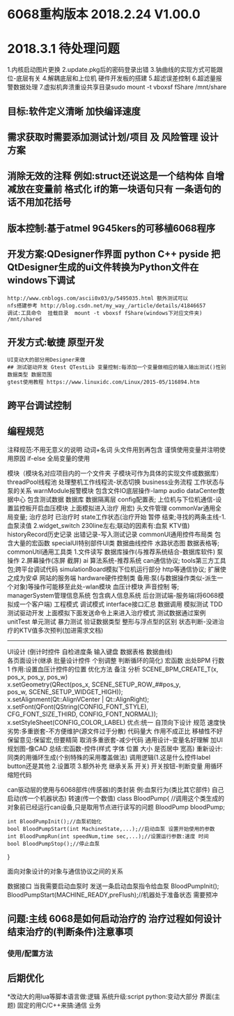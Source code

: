 # 6068重构版本 2018.2.24 V1.00.0

# 2018.3.1 待处理问题
1.内核启动图片更换
2.update.pkg后的密码登录出错
3.钠曲线的实现方式可能跟位-底层有关
4.解耦底层和上位机 硬件开发板的搭建
5.超滤误差控制
6.超滤量报警数据处理
7.虚拟机奔溃重设共享目录sudo mount -t vboxsf fShare /mnt/share

## 目标:软件定义清晰 加快编译速度
## 需求获取时需要添加测试计划/项目 及 风险管理 设计方案
## 消除无效的注释 例如:struct还说这是一个结构体 自增减放在变量前 格式化 if的第一块语句只有 一条语句的话不用加花括号
## 版本控制:基于atmel 9G45kers的可移植6068程序
## 开发方案:QDesigner作界面 python C++ pyside  把QtDesigner生成的ui文件转换为Python文件在windows下调试
	http://www.cnblogs.com/ascii0x03/p/5495035.html 额外测试可以
	nfs搭建参考 http://blog.csdn.net/my_way_/article/details/41846657
	调试:工具命令  挂载目录  mount -t vboxsf fShare(windows下对应文件夹) /mnt/shared
## 开发方式:敏捷 原型开发
	UI变动大的部分用Designer来做
	## 测试驱动开发 Gtest QTestLib 变量控制:每添加一个变量做相应的输入输出测试()性别 数据类型 数据范围
	gtest使用教程 https://www.linuxidc.com/Linux/2015-05/116894.htm
## 跨平台调试控制

## 编程规范
注释规范:不用无意义的说明 动词+名词
头文件用到再包含
谨慎使用变量并注明使用原因
if-else
全局变量的使用

模块（模块名对应项目内的一个文件夹 子模块可作为具体的实现文件或数据库）
threadPool线程池 处理整机工作线程流-状态切换
	business业务流程 工作状态与泵的关系
warnModule报警模块 包含文件IO底层操作-lamp audio
dataCenter数据中心 包含测试数据 数据库  数据隔离层 
	config配置表; 上位机与下位机通信-设置监控板开启血压模块  上面模拟进入治疗 用宏)  头文件管理
	commonVar通用全局变量; 治疗总时 已治疗时 state工作状态(治疗开始 暂停 结束;寻找的两条主线-1.血泵渎值 2.widget_switch 230line左右;联动的因素有:血泵 KTV值)
	historyRecord历史记录 出错记录-写入测试记录
commonUI通用控件布局类 包含大量的宏函数
	specialUI特别部件UI类 数据曲线控件 水路状态图 数据表格等; 
commonUtil通用工具类 
	1.文件读写 数据库操作(与推荐系统结合-数据库软件) 泵操作
	2.屏幕操作(冻屏 截屏)
	ai 算法系统-推荐系统
	can通信协议;
	tools第三方工具包;跨平台调试代码
	simulationBoard模拟下位机运行部分
	http等通信协议; 扩展使之成为安卓 网站的服务端
	hardware硬件控制类 备用:泵(与数据操作类似-派生一个对象)等操作可能移至此处-wlan模块 血压计模块 声音控制 等;
managerSystem管理信息系统 包含病人信息系统  后台测试端-服务端(将6068模拟成一个客户端)  工程模式  调试模式
interface接口汇总 数据调用 模拟测试
TDD测试驱动开发 上面模拟下面发送命令上来进入治疗模式 测试数据通过案例
	unitTest 单元测试
	暴力测试 验证数据类型 整形与浮点型的区别 状态判断-没进治疗的KTV值多次预判(加进需求文档)

----------------------------------------------------------------------------------------------------
UI设计 (倒计时控件 自检进度条 输入键盘 数据表格 数据曲线)  
各页面设计(继承 批量设计控件 个别调整 判断循环的简化)
宏函数
出处BPM    行数1   作用:设置血压计控件的位置   优化方法      备注  分析
SCENE_BPM_CREATE_T(x, pos_x, pos_y, pos_w)             \
    x.setGeometry(QRect(pos_x, SCENE_SETUP_ROW_##pos_y,        \
                        pos_w, SCENE_SETUP_WIDGET_HIGH));      \
    x.setAlignment(Qt::AlignVCenter | Qt::AlignRight);         \
    x.setFont(QFont(QString(CONFIG_FONT_STYLE),                \
                    CFG_FONT_SIZE_THIRD, CONFIG_FONT_NORMAL)); \
    x.setStyleSheet(CONFIG_COLOR_LABEL)
优点:统一 自顶向下设计 规范 速度快 
劣势:多重嵌套-不方便维护(源文件过于分散) 代码量大 作用不成正比 移植性不好
保留意见:保留宏,但要精简 取消多重嵌套-减少代码 通用设计-变量名好理解 加UI规划图-像CAD
总结:宏函数-控件(样式 字体 位置 大小 是否居中 宽高)
重新设计:同类的用循环生成(个别特殊的采用覆盖做法)  调用逻辑(1.这是什么控件label button还是其他 2.设置项 3.额外补充  继承关系 开关)
开关按钮-判断变量  用循环缩短代码

can驱动层的使用与6068部件(传感器)的类封装
例:血泵行为(类比其它部件)
自己启动(传一个机器状态)
转速(传一个数值)
class BloodPump{  //调用这个类生成的对象前已经运行can设备,只是取用节点进行读写的问题
	BloodPump bloodPump;

	int BloodPumpInit();//血泵初始化
	bool BloodPumpStart(int MachineState,...);//启动血泵 设置开始使用的参数
	int BloodPumpRun(int speedNum,time sec,...);//设置运行参数:速度 时间
	bool BloodPumpStop();//停止血泵
}

面向对象设计的对象与通信协议之间的关系

数据接口
当我需要启动血泵时
发送一条启动血泵指令给血泵 
BloodPumpInit();
BloodPumpStart(MACHINE_READY,preFlush);//机器处于准备状态 需要预冲

问题:主线 6068是如何启动治疗的  治疗过程如何设计  结束治疗的(判断条件)注意事项
----------------------------------------------------------------------------------------------------

### 使用/配置方法

## 后期优化
*改动大的用lua等脚本语言做:逻辑
系统升级:script
python:变动大部分 界面(主题)
固定的用C/C++来搞:通信 业务